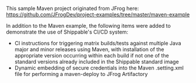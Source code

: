 This sample Maven project originated from JFrog here:
https://github.com/JFrogDev/project-examples/tree/master/maven-example

In addition to the Maven example, the following items were added to
demonstrate the use of Shippable's CI/CD system:
* CI instructions for triggering matrix builds/tests against multiple Java major
and minor releases using Maven, with installation of the appropriate version occurring within each build if not one of the standard versions already included in the Shippable 
standard image
* Dynamic embedding of secure credentials into the Maven .setting.xml file
for performing a maven-deploy to JFrog Artifactory
